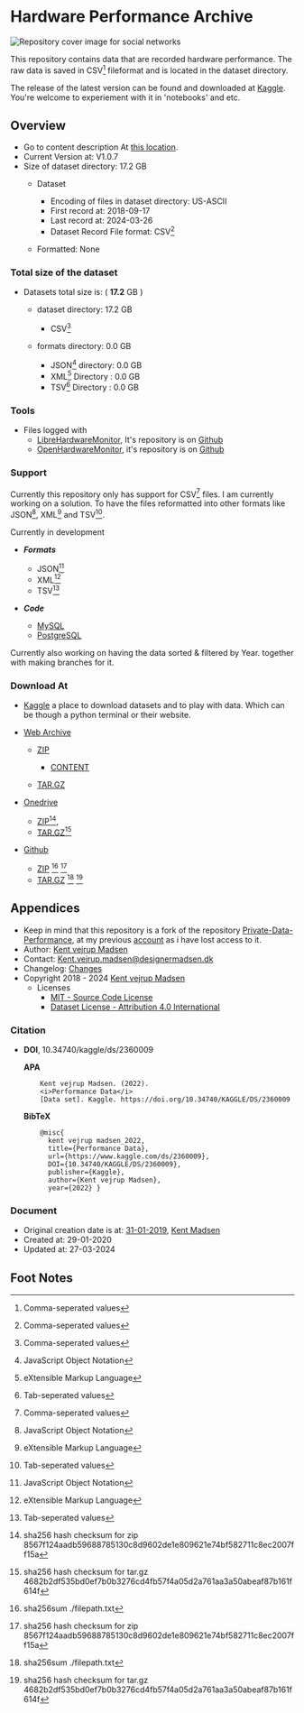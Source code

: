 # Hardware Performance Archive
![Repository cover image for social networks][Cover_Image]

This repository contains data that are recorded hardware performance. The raw data is saved in CSV[^7] 
fileformat and is located in the dataset directory.

The release of the latest version can be found and downloaded at 
[Kaggle][KAGGLE_DATASET_LOCATION]. 
You're welcome to experiement with it in 'notebooks' and etc.


## Overview
* Go to content description At [this location][CONTENT_LOCATION].
* Current Version at: V1.0.7
* Size of dataset directory: 17.2 GB
    * Dataset
        * Encoding of files in dataset directory: US-ASCII
        * First record at: 2018-09-17
        * Last record at: 2024-03-26
        * Dataset Record File format: CSV[^7]

    * Formatted: None


### Total size of the dataset
* Datasets total size is: ( **17.2** GB )
    * dataset directory: 17.2 GB
        * CSV[^7]
        
    * formats directory: 0.0 GB
        * JSON[^4] directory: 0.0 GB
        * XML[^5] Directory : 0.0 GB
        * TSV[^6] Directory : 0.0 GB


### Tools
* Files logged with 
    * [LibreHardwareMonitor][DOWNLOAD_LIBRE_HARDWARE_MONITOR], It's repository is on [Github][LIBRE_HARDWARE_MONITOR_GITHUB]
    * [OpenHardwareMonitor][DOWNLOAD_OPENHARDWARE_MONITOR], it's repository is on [Github][OPENHARDWARE_MONITOR_GITHUB]



### Support
Currently this repository only has support for CSV[^7] files. 
I am currently working on a solution. To have the files reformatted into other formats like JSON[^4], XML[^5] and TSV[^6].

Currently in development
* ***Formats***
    * JSON[^4]
    * XML[^5]
    * TSV[^6]


* ***Code***
    * [MySQL][MYSQL_URL]
    * [PostgreSQL][POSTGRESQL_URL]


Currently also working on having the data sorted & filtered by Year. together with making branches for it.

### Download At
* [Kaggle][KAGGLE_DATASET_LOCATION] a place to download datasets and to play with data. Which can be though a python terminal or their website.

* [Web Archive][WEBARCHIVE_DATASET_LOCATION]
    * [ZIP][WEBARCHIVE_DATASET_ZIP]
        * [CONTENT][WEBARCHIVE_DATASET_ZIP_CONTENT]

    * [TAR.GZ][WEBARCHIVE_DATASET_TAR_GZ]

* [Onedrive][ONEDRIVE_LOCATION]
    * [ZIP](https://1drv.ms/u/s!AnVSo6qhoQp5j8RjDo0Z3ozNKr9xXQ?e=H3qbAm)[^2], 
    * [TAR.GZ](https://1drv.ms/u/s!AnVSo6qhoQp5j8RkosdL1iV1cWcG2g?e=ReCjNt)[^3]

* [Github][GITHUB_DATASET_RELEASE_LOCATION]
    * [ZIP][GITHUB_DATASET_LOCATION_ZIP] [^1] [^2]
    * [TAR.GZ][GITHUB_DATASET_LOCATION_TAR_GZ] [^1] [^3]


## Appendices
* Keep in mind that this repository is a fork of the repository [Private-Data-Performance][OLD_REPOSITORY], 
at my previous [account][PREVIOUS_ACCOUNT] as i have lost access to it.
* Author: [Kent vejrup Madsen][CURRENT_ACCOUNT]
* Contact: Kent.vejrup.madsen@designermadsen.dk
* Changelog: [Changes][CHANGELOG_LOCATION]
* Copyright 2018 - 2024 [Kent vejrup Madsen][CURRENT_ACCOUNT]
    * Licenses
        * [MIT - Source Code License][MIT_License]
        * [Dataset License - Attribution 4.0 International][ATT4INT_License]



### Citation
- **DOI**, 10.34740/kaggle/ds/2360009
    
     **APA**

          Kent vejrup Madsen. (2022).
          <i>Performance Data</i>
          [Data set]. Kaggle. https://doi.org/10.34740/KAGGLE/DS/2360009

    **BibTeX**

          @misc{
            kent vejrup madsen_2022,
            title={Performance Data},
            url={https://www.kaggle.com/ds/2360009},
            DOI={10.34740/KAGGLE/DS/2360009},
            publisher={Kaggle},
            author={Kent vejrup Madsen},
            year={2022} }


### Document
* Original creation date is at: [31-01-2019][OLD_REPOSITORY], [Kent Madsen][PREVIOUS_ACCOUNT]
* Created at: 29-01-2020
* Updated at: 27-03-2024


## Foot Notes
[^1]: sha256sum ./filepath.txt

[^2]: sha256 hash checksum for zip 8567f124aadb59688785130c8d9602de1e809621e74bf582711c8ec2007ff15a

[^3]: sha256 hash checksum for tar.gz 4682b2df535bd0ef7b0b3276cd4fb57f4a05d2a761aa3a50abeaf87b161f614f

[^4]: JavaScript Object Notation

[^5]: eXtensible Markup Language

[^6]: Tab-seperated values

[^7]: Comma-seperated values

<!-- Shortcuts -->
[MYSQL_URL]: https://www.mysql.com/
[POSTGRESQL_URL]: https://www.postgresql.org/

[Cover_Image]: docs/resources/3.jpg

[MIT_License]: sourcecode_license.md
[ATT4INT_License]: License.md  

[OLD_REPOSITORY]: https://github.com/KentMadsen/Private-Data-Performance

<!-- Donwload Dataset Shortcut -->
[KAGGLE_DATASET_LOCATION]: https://www.kaggle.com/datasets/kentvejrupmadsen/dataset-performance

[WEBARCHIVE_DATASET_LOCATION]: https://archive.org/download/data.private.performance-release-06-09-2022
[WEBARCHIVE_DATASET_ZIP]: https://archive.org/download/hardware-performance-archive-12.01.2024/Archive-release-12.01.2024-1.fix.zip
[WEBARCHIVE_DATASET_ZIP_CONTENT]: https://ia601207.us.archive.org/view_archive.php?archive=/13/items/hardware-performance-archive-12.01.2024/Archive-release-12.01.2024-1.fix.zip

[WEBARCHIVE_DATASET_TAR_GZ]: https://archive.org/download/hardware-performance-archive-12.01.2024/Archive-release-12.01.2024-1.fix.tar.gz

[GITHUB_DATASET_RELEASE_LOCATION]: https://github.com/Hardware-Performance-Archive/Archive/releases/tag/release-12.01.2024-1.fix
[GITHUB_DATASET_LOCATION_TAR_GZ]: https://github.com/Hardware-Performance-Archive/Archive/archive/refs/tags/release-12.01.2024-1.fix.tar.gz
[GITHUB_DATASET_LOCATION_ZIP]: https://github.com/Hardware-Performance-Archive/Archive/archive/refs/tags/release-12.01.2024-1.fix.zip

[ONEDRIVE_LOCATION]: https://1drv.ms/f/s!AnVSo6qhoQp5laYABj5zKFwyrllctg?e=osZ0ag
[ONEDRIVE_ZIP_LOCATION]: 
[ONEDRIVE_TAR_GZ_LOCATION]: 


[PREVIOUS_ACCOUNT]: https://github.com/KentMadsen
[CURRENT_ACCOUNT]: https://github.com/KentVejrupMadsen

[CHANGELOG_LOCATION]: docs/changelog.md
[CONTENT_LOCATION]: docs/contents.md

[DOWNLOAD_OPENHARDWARE_MONITOR]: https://openhardwaremonitor.org/downloads/
[DOWNLOAD_LIBRE_HARDWARE_MONITOR]: https://github.com/LibreHardwareMonitor/LibreHardwareMonitor/releases/tag/v0.9.3

[OPENHARDWARE_MONITOR_GITHUB]: https://github.com/openhardwaremonitor/openhardwaremonitor
[LIBRE_HARDWARE_MONITOR_GITHUB]: https://github.com/LibreHardwareMonitor/LibreHardwareMonitor